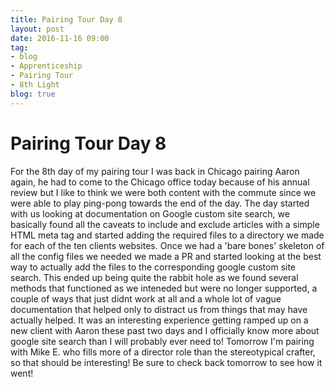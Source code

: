 ```yaml
---
title: Pairing Tour Day 8
layout: post
date: 2016-11-16 09:00
tag:
- blog
- Apprenticeship
- Pairing Tour
- 8th Light
blog: true
---
```


# Pairing Tour Day 8

For the 8th day of my pairing tour I was back in Chicago pairing Aaron again, he had to come to the Chicago office today because of his annual review but I like to think we were both content with the commute since we were able to play ping-pong towards the end of the day. The day started with us looking at documentation on Google custom site search, we basically found all the caveats to include and exclude articles with a simple HTML meta tag and started adding the required files to a directory we made for each of the ten clients websites. Once we had a 'bare bones' skeleton of all the config files we needed we made a PR and started looking at the best way to actually add the files to the corresponding google custom site search. This ended up being quite the rabbit hole as we found several methods that functioned as we inteneded but were no longer supported, a couple of ways that just didnt work at all and a whole lot of vague documentation that helped only to distract us from things that may have actually helped. It was an interesting experience getting ramped up on a new client with Aaron these past two days and I officially know more about google site search than I will probably ever need to! Tomorrow I'm pairing with Mike E. who fills more of a director role than the stereotypical crafter, so that should be interesting! Be sure to check back tomorrow to see how it went!
